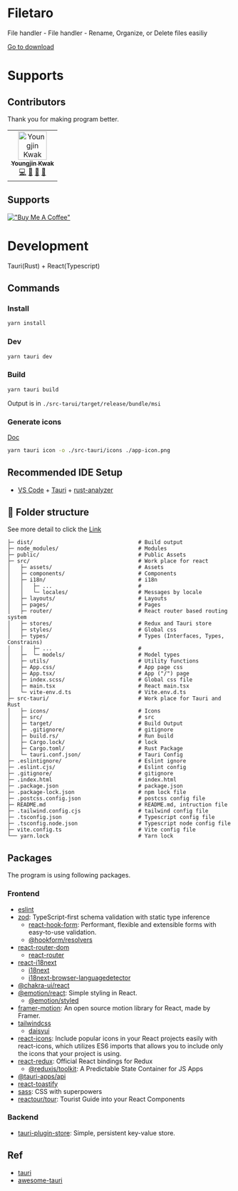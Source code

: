 # Filetaro
File handler - File handler - Rename, Organize, or Delete files easiliy

[Go to download](https://github.com/kkan0615/filetaro/releases)

# Supports
## Contributors
Thank you for making program better.

[//]: # (max 7 td in each tr)
[//]: # (<a href="https://github.com/kkan0615/filetaro/commits?author=kkan0615" title="Examples">💡</a> )
[//]: # (<a href="https://github.com/kkan0615/filetaro/commits?author=kkan0615" title="Tests">⚠️</a>)
[//]: # (<a href="https://github.com/kkan0615/filetaro/commits?author=kkan0615" title="Ideas, Planning, & Feedback">🤔</a>)
[//]: # (<a href="https://github.com/kkan0615/filetaro/issues?q=author%3Akkan0615" title="Bug reports">🐛</a>)
<table>
  <tbody>
    <tr>
      <td align="center">
        <a href="https://github.com/kkan0615">
          <img src="https://avatars.githubusercontent.com/u/46660361?v=4?s=64" width="64px;" alt="Youngjin Kwak"/><br /><sub><b>Youngjin Kwak</b></sub>
        </a><br />
        <a href="https://github.com/kkan0615/filetaro/commits?author=kkan0615" title="Code">💻</a> 
        <a href="https://github.com/kkan0615/filetaro/commits?author=kkan0615" title="Maintenance">🚧</a>
        <a href="https://github.com/kkan0615/filetaro/commits?author=kkan0615" title="Documentation">📖</a> 
        <a href="https://github.com/kkan0615/filetaro/commits?author=kkan0615" title="Design">🎨</a>
      </td>
    </tr>
  </tbody>
</table>

## Supports
[!["Buy Me A Coffee"](https://www.buymeacoffee.com/assets/img/custom_images/orange_img.png)](https://www.buymeacoffee.com/youngjinkwak)

# Development
Tauri(Rust) + React(Typescript)
## Commands
### Install
```bash
yarn install
```
### Dev
```bash
yarn tauri dev
```
### Build
```bash
yarn tauri build
```
Output is in
`./src-tarui/target/release/bundle/msi`

### Generate icons
[Doc]()
```bash
yarn tauri icon -o ./src-tauri/icons ./app-icon.png
```

## Recommended IDE Setup
- [VS Code](https://code.visualstudio.com/) + [Tauri](https://marketplace.visualstudio.com/items?itemName=tauri-apps.tauri-vscode) + [rust-analyzer](https://marketplace.visualstudio.com/items?itemName=rust-lang.rust-analyzer)

## :file_folder: Folder structure
See more detail to click the [Link](https://nuxt.com/docs/guide/directory-structure/nuxt)
```text
├─ dist/                                 # Build output
├─ node_modules/                         # Modules
├─ public/                               # Public Assets
├─ src/                                  # Work place for react
│   ├─ assets/                           # Assets
│   ├─ components/                       # Components
│   ├─ i18n/                             # i18n
│   │   ├─ ...                           #
│   │   └─ locales/                      # Messages by locale
│   ├─ layouts/                          # Layouts
│   ├─ pages/                            # Pages
│   ├─ router/                           # React router based routing system
│   ├─ stores/                           # Redux and Tauri store
│   ├─ styles/                           # Global css
│   ├─ types/                            # Types (Interfaces, Types, Constrains)
│   │   ├─ ...                           #
│   ├─  └─ models/                       # Model types
│   ├─ utils/                            # Utility functions
│   ├─ App.css/                          # App page css
│   ├─ App.tsx/                          # App ("/") page
│   ├─ index.scss/                       # Global css file
│   ├─ main.tsx                          # React main.tsx
│   └─ vite-env.d.ts                     # Vite.env.d.ts
├─ src-tauri/                            # Work place for Tauri and Rust
│   ├─ icons/                            # Icons
│   ├─ src/                              # src
│   ├─ target/                           # Build Output
│   ├─ .gitignore/                       # gitignore
│   ├─ build.rs/                         # Run build
│   ├─ Cargo.lock/                       # lock
│   ├─ Cargo.toml/                       # Rust Package
│   └─ tauri.conf.json/                  # Tauri Config
├─ .eslintignore/                        # Eslint ignore
├─ .eslint.cjs/                          # Eslint config
├─ .gitignore/                           # gitignore
├─ .index.html                           # index.html
├─ .package.json                         # package.json
├─ .package-lock.json                    # npm lock file
├─ .postcss.config.json                  # postcss config file
├─ README.md                             # README.md, intruction file
├─ .tailwind.config.cjs                  # tailwind config file
├─ .tsconfig.json                        # Typescript config file
├─ .tsconfig.node.json                   # Typescript node config file
├─ vite.config.ts                        # Vite config file
└── yarn.lock                            # Yarn lock
```

## Packages
The program is using following packages.

### Frontend
- [eslint]()
- [zod](https://zod.dev/): TypeScript-first schema validation with static type inference
  - [react-hook-form](https://react-hook-form.com/): Performant, flexible and extensible forms with easy-to-use validation.
  - [@hookform/resolvers](https://github.com/react-hook-form/resolvers)
- [react-router-dom](https://www.npmjs.com/package/react-router-dom)
  - [react-router](https://reactrouter.com/en/main)
- [react-i18next](https://react.i18next.com/)
  - [i18next](https://react.i18next.com/)
  - [i18next-browser-languagedetector](https://www.npmjs.com/package/i18next-browser-languagedetector)
- [@chakra-ui/react](https://www.npmjs.com/package/@chakra-ui/react)
- [@emotion/react](https://emotion.sh/docs/introduction): Simple styling in React.
  - [@emotion/styled](https://emotion.sh/docs/styled)
- [framer-motion](https://github.com/framer/motion): An open source motion library for React, made by Framer.
- [tailwindcss](https://tailwindcss.com/)
  - [daisyui](https://daisyui.com/)
- [react-icons](https://react-icons.github.io/react-icons): Include popular icons in your React projects easily with react-icons, which utilizes ES6 imports that allows you to include only the icons that your project is using.
- [react-redux](https://github.com/reduxjs/react-redux): Official React bindings for Redux
  - [@reduxjs/toolkit](https://redux.js.org/): A Predictable State Container for JS Apps
- [@tauri-apps/api](https://tauri.app/v1/api/js/)
- [react-toastify](https://fkhadra.github.io/react-toastify/introduction)
- [sass](https://sass-lang.com/): CSS with superpowers
- [reactour/tour](https://www.npmjs.com/package/@reactour/tour): Tourist Guide into your React Components
 
### Backend
- [tauri-plugin-store](https://github.com/tauri-apps/tauri-plugin-store): Simple, persistent key-value store.

## Ref
- [tauri](https://tauri.app/)
- [awesome-tauri](https://github.com/tauri-apps/awesome-tauri)
